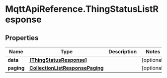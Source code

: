 # MqttApiReference.ThingStatusListResponse

## Properties

Name | Type | Description | Notes
------------ | ------------- | ------------- | -------------
**data** | [**[ThingStatusResponse]**](ThingStatusResponse.md) |  | [optional] 
**paging** | [**CollectionListResponsePaging**](CollectionListResponsePaging.md) |  | [optional] 


